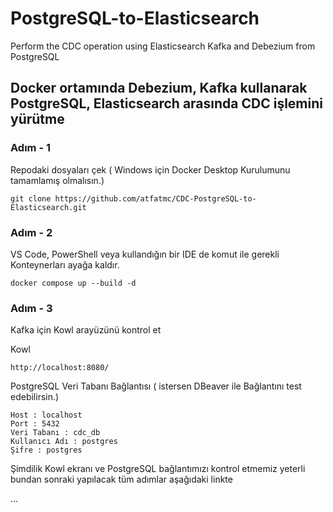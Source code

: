 ﻿# PostgreSQL-to-Elasticsearch
Perform the CDC operation using Elasticsearch Kafka and Debezium from PostgreSQL

## Docker ortamında Debezium, Kafka kullanarak PostgreSQL, Elasticsearch arasında CDC işlemini yürütme

### Adım - 1 
Repodaki dosyaları çek ( Windows için Docker Desktop Kurulumunu tamamlamış olmalısın.)

```
git clone https://github.com/atfatmc/CDC-PostgreSQL-to-Elasticsearch.git
```

### Adım - 2
VS Code, PowerShell veya kullandığın bir IDE de komut ile gerekli Konteynerları ayağa kaldır.

```
docker compose up --build -d
```

### Adım - 3
Kafka için Kowl arayüzünü kontrol et


Kowl
```
http://localhost:8080/

```

PostgreSQL Veri Tabanı Bağlantısı ( istersen DBeaver ile Bağlantını test edebilirsin.)
```
Host : localhost
Port : 5432
Veri Tabanı : cdc_db
Kullanıcı Adı : postgres
Şifre : postgres
```

Şimdilik Kowl ekranı ve PostgreSQL bağlantımızı kontrol etmemiz yeterli bundan sonraki yapılacak tüm adımlar aşağıdaki linkte

...
